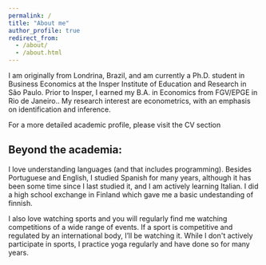 ```yaml
---
permalink: /
title: "About me"
author_profile: true
redirect_from: 
  - /about/
  - /about.html
---
```


I am originally from Londrina, Brazil, and am currently a Ph.D. student in Business Economics at the Insper Institute of Education and Research in São Paulo. Prior to Insper, I earned my B.A. in Economics from FGV/EPGE in Rio de Janeiro.. My research interest are econometrics, with an emphasis on identification and inference.

For a more detailed academic profile, please visit the CV section

Beyond the academia:
-------------------
I love understanding languages (and that includes programming). Besides Portuguese and English, I studied Spanish for many years, although it has been some time since I last studied it, and I am actively learning Italian. I did a high school exchange in Finland which gave me a basic undestanding of finnish.

I also love watching sports and you will regularly find me watching competitions of a wide range of events. If a sport is competitive and regulated by an international body, I’ll be watching it. While I don't actively participate in sports, I practice yoga regularly and have done so for many years.